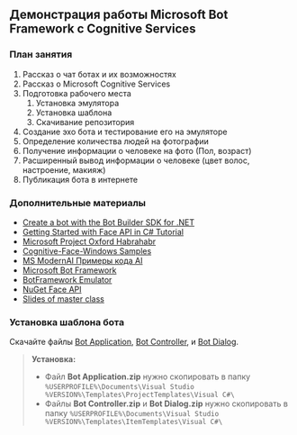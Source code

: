 ## Демонстрация работы Microsoft Bot Framework с Cognitive Services

### План занятия
1. Рассказ о чат ботах и их возможностях
1. Рассказ о Microsoft Cognitive Services
1. Подготовка рабочего места
    1. Установка эмулятора 
    1. Установка шаблона
    1. Скачивание репозитория 
1. Создание эхо бота и тестирование его на эмуляторе
1. Определение количества людей на фотографии
1. Получение информации о человеке на фото (Пол, возраст)
1. Расширенный вывод информации о человеке (цвет волос, настроение, макияж)
1. Публикация бота в интернете

### Дополнительные материалы
* [Create a bot with the Bot Builder SDK for .NET](https://docs.microsoft.com/en-us/bot-framework/dotnet/bot-builder-dotnet-quickstart)
* [Getting Started with Face API in C# Tutorial](https://docs.microsoft.com/ru-ru/azure/cognitive-services/face/tutorials/faceapiincsharptutorial)
* [Microsoft Project Oxford Habrahabr](https://habrahabr.ru/company/microsoft/blog/263635/)
* [Cognitive-Face-Windows Samples](https://github.com/Microsoft/Cognitive-Face-Windows)
* [MS ModernAI Примеры кода AI](https://github.com/evangelism/ModernAI)
* [Microsoft Bot Framework](https://dev.botframework.com/)
* [BotFramework Emulator](https://github.com/Microsoft/BotFramework-Emulator/releases/)
* [NuGet Face API](https://www.nuget.org/packages/Microsoft.ProjectOxford.Face/)
* [Slides of master class](https://www.slideshare.net/ssuser147b88/ss-83742507)

### Установка шаблона бота
Скачайте файлы [Bot Application](http://aka.ms/bf-bc-vstemplate), [Bot Controller](http://aka.ms/bf-bc-vscontrollertemplate), и [Bot Dialog](http://aka.ms/bf-bc-vsdialogtemplate).

> **Установка:**
> - Файл **Bot Application.zip** нужно скопировать в папку `%USERPROFILE%\Documents\Visual Studio %VERSION%\Templates\ProjectTemplates\Visual C#\`
> - Файлы **Bot Controller.zip** и **Bot Dialog.zip** нужно скопировать в папку `%USERPROFILE%\Documents\Visual Studio %VERSION%\Templates\ItemTemplates\Visual C#\`
